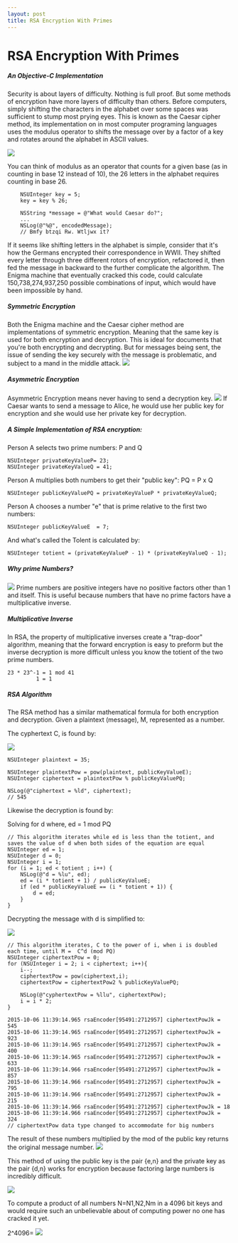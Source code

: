 ```yaml
---
layout: post
title: RSA Encryption With Primes
---
```

# RSA Encryption With Primes
##### An Objective-C Implementation

Security is about layers of difficulty. Nothing is full proof. But some methods of encryption have more layers of difficulty than others. Before computers, simply shifting the characters in the alphabet over some spaces was sufficient to stump most prying eyes. This is known as the Caesar cipher method, its implementation on in most computer programing languages uses the modulus operator to shifts the message over by a factor of a key and rotates around the alphabet in ASCII values. 

![](https://camo.githubusercontent.com/889b8e5977ac765377c88b2993c1e807393224e9/687474703a2f2f75706c6f61642e77696b696d656469612e6f72672f77696b6970656469612f656e2f372f37352f436165736172332e706e67=620x)

You can think of modulus as an operator that counts for a given base (as in counting in base 12 instead of 10), the 26 letters in the alphabet requires counting in base 26.

        NSUInteger key = 5;
        key = key % 26;

        NSString *message = @"What would Caesar do?";
        ...
        NSLog(@"%@", encodedMessage);
        // Bmfy btzqi Rw. Wtljwx it?

If it seems like shifting letters in the alphabet is simple, consider that it's how the Germans encrypted their correspondence in WWII. They shifted every letter through three different rotors of encryption, refactored it, then fed the message in backward to the further complicate the algorithm. The Enigma machine that eventually cracked this code, could calculate 150,738,274,937,250 possible combinations of input, which would have been impossible by hand.

##### Symmetric Encryption
Both the Enigma machine and the Caesar cipher method are implementations of symmetric encryption. Meaning that the same key is used for both encryption and decryption. This is ideal for documents that you're both encrypting and decrypting. But for messages being sent, the issue of sending the key securely with the message is problematic, and subject to a mand in the middle attack.
![](http://imgur.com/EeTLA9d.jpg=620x)

##### Asymmetric Encryption
Asymmetric Encryption means never having to send a decryption key.
![](http://imgur.com/O378gRx.jpg=620x)
If Caesar wants to send a message to Alice, he would use her public key for encryption and she would use her private key for decryption.

##### A Simple Implementation of RSA encryption:

Person A selects two prime numbers: P and Q

    NSUInteger privateKeyValueP= 23;
    NSUInteger privateKeyValueQ = 41;

Person A multiplies both numbers to get their "public key": PQ = P x Q

    NSUInteger publicKeyValuePQ = privateKeyValueP * privateKeyValueQ; 
    
Person A chooses a number "e" that is prime relative to the first two numbers:
    
    NSUInteger publicKeyValueE  = 7;

And what's called the Tolent is calculated by:
    
    NSUInteger totient = (privateKeyValueP - 1) * (privateKeyValueQ - 1);

##### Why prime Numbers?
![](http://imgur.com/PW2l34D.jpg=620x)
Prime numbers are positive integers have no positive factors other than 1 and itself. This is useful because numbers that have no prime factors have a multiplicative inverse. 

##### Multiplicative Inverse
In RSA, the property of multiplicative inverses create a "trap-door" algorithm, meaning that the forward encryption is easy to preform but the inverse decryption is more difficult unless you know the totient of the two prime numbers.

    23 * 23^-1 = 1 mod 41
             1 = 1

##### RSA Algorithm
The RSA method has a similar mathematical formula for both encryption and decryption. Given a plaintext (message), M, represented as a number.

The cyphertext C, is found by:

![](http://i228.photobucket.com/albums/ee281/blondie420_photo/eqn6786_zpscolxphxf.png=620x)

    NSUInteger plaintext = 35;
    
    NSUInteger plaintextPow = pow(plaintext, publicKeyValueE);
    NSUInteger ciphertext = plaintextPow % publicKeyValuePQ;
    
    NSLog(@"ciphertext = %ld", ciphertext);
    // 545

Likewise the decryption is found by: 

Solving for d where, ed = 1 mod PQ 

    // This algorithm iterates while ed is less than the totient, and saves the value of d when both sides of the equation are equal
    NSUInteger ed = 1;
    NSUInteger d = 0;
    NSUInteger i = 1;
    for (i = 1; ed < totient ; i++) {
        NSLog(@"d = %lu", ed);
        ed = (i * totient + 1) / publicKeyValueE;
        if (ed * publicKeyValueE == (i * totient + 1)) {
            d = ed;
        }
    }

Decrypting the message with d is simplified to:

![](http://i228.photobucket.com/albums/ee281/blondie420_photo/eqn6786%201_zpszxkseyi6.png=620x)

    // This algorithm iterates, C to the power of i, when i is doubled each time, until M =  C^d (mod PQ) 
    NSUInteger ciphertextPow = 0;
	for (NSUInteger i = 2; i < ciphertext; i++){
		i--;
		ciphertextPow = pow(ciphertext,i);
		ciphertextPow = ciphertextPow2 % publicKeyValuePQ;
		
		NSLog(@"cyphertextPow = %llu", ciphertextPow);
		i = i * 2;
	}
	
	2015-10-06 11:39:14.965 rsaEncoder[95491:2712957] ciphertextPowJk = 545
    2015-10-06 11:39:14.965 rsaEncoder[95491:2712957] ciphertextPowJk = 923
    2015-10-06 11:39:14.965 rsaEncoder[95491:2712957] ciphertextPowJk = 400
    2015-10-06 11:39:14.965 rsaEncoder[95491:2712957] ciphertextPowJk = 633
    2015-10-06 11:39:14.966 rsaEncoder[95491:2712957] ciphertextPowJk = 857
    2015-10-06 11:39:14.966 rsaEncoder[95491:2712957] ciphertextPowJk = 795
    2015-10-06 11:39:14.966 rsaEncoder[95491:2712957] ciphertextPowJk = 215
    2015-10-06 11:39:14.966 rsaEncoder[95491:2712957] ciphertextPowJk = 18
    2015-10-06 11:39:14.966 rsaEncoder[95491:2712957] ciphertextPowJk = 324
    // ciphertextPow data type changed to accommodate for big numbers

The result of these numbers multiplied by the mod of the public key returns the original message number.
![](http://imgur.com/r5LF1Xy.png=620x)

This method of using the public key is the pair {e,n} and the private key as the pair {d,n} works for encryption because factoring large numbers is incredibly difficult.

![](https://windowsontheory.files.wordpress.com/2012/05/producttree1.png=620x)

To compute a product of all numbers N=N1,N2,Nm in a 4096 bit keys and would require such an unbelievable about of computing power no one has cracked it yet.

2^4096=
![](http://imgur.com/sX1itEZ.png=620x)
